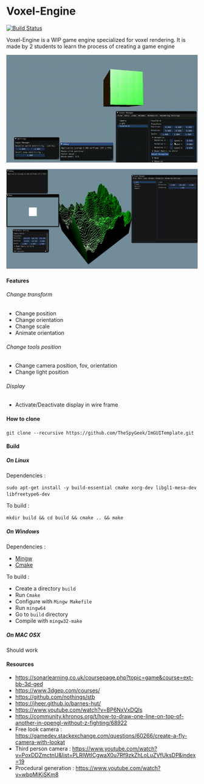 # Voxel-Engine

[![Build Status](https://travis-ci.com/TheSpyGeek/VoxelEngine.svg?branch=master)](https://travis-ci.com/TheSpyGeek/VoxelEngine)

Voxel-Engine is a WIP game engine specialized for voxel rendering. It is made by 2 students to learn the process of creating a game engine

![Voxel engine](ressources/demo.gif)

![terrain_1](ressources/terrain_1.png)

#### Features

###### Change transform

* Change position
* Change orientation
* Change scale
* Animate orientation

###### Change tools position

* Change camera position, fov, orientation
* Change light position

###### Display

* Activate/Deactivate display in wire frame


#### How to clone

```git clone --recursive https://github.com/TheSpyGeek/ImGUITemplate.git```

#### Build

##### On Linux

Dependencies :

```sudo apt-get install -y build-essential cmake xorg-dev libgl1-mesa-dev libfreetype6-dev```

To build :

```mkdir build && cd build && cmake .. && make```

##### On Windows

Dependencies :

* [Mingw](https://sourceforge.net/projects/mingw-w64/)
* [Cmake](https://cmake.org/download/)

To build :

* Create a directory ```build```
* Run ```Cmake```
* Configure with ```Mingw Makefile```
* Run ```mingw64```
* Go to ```build``` directory
* Compile with ```mingw32-make```

##### On MAC OSX

Should work

#### Resources

* https://sonarlearning.co.uk/coursepage.php?topic=game&course=ext-bb-3d-ged
* https://www.3dgep.com/courses/
* https://github.com/nothings/stb
* https://jheer.github.io/barnes-hut/
* https://www.youtube.com/watch?v=BP6NxVxDQIs
* https://community.khronos.org/t/how-to-draw-one-line-on-top-of-another-in-opengl-without-z-fighting/68922
* Free look camera : https://gamedev.stackexchange.com/questions/60266/create-a-fly-camera-with-lookat
* Third person camera : https://www.youtube.com/watch?v=PoxDDZmctnU&list=PLRIWtICgwaX0u7Rf9zkZhLoLuZVfUksDP&index=19
* Procedural generation : https://www.youtube.com/watch?v=wbpMiKiSKm8

